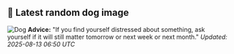 ## 🐶 Latest random dog image
![Dog](https://images.dog.ceo/breeds/schnauzer-miniature/n02097047_2511.jpg)
**Advice:** "If you find yourself distressed about something, ask yourself if it will still matter tomorrow or next week or next month."
*Updated: 2025-08-13 06:50 UTC*
